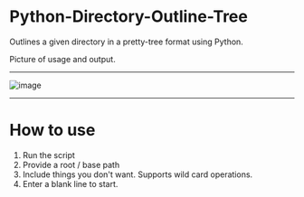 # Python-Directory-Outline-Tree
Outlines a given directory in a pretty-tree format using Python.

Picture of usage and output.

---
![image](https://github.com/user-attachments/assets/14e9fecc-40f3-43cb-968e-8b3579f4adae)

---

# How to use
1. Run the script
2. Provide a root / base path
3. Include things you don't want. Supports wild card operations.
4. Enter a blank line to start.
